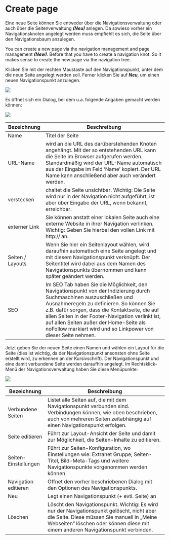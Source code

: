 # Create page

Eine neue Seite können Sie entweder über die Navigationsverwaltung oder auch über die Seitenverwaltung ***(Neu)*** anlegen. Da sowieso vorher ein Navigationsknoten angelegt werden muss empfiehlt es sich, die Seite über den Navigationsbaum anzulegen.

You can create a new page via the navigation management and page management ***(New)***. Before that you have to create a navigation knot. So it makes sense to create the new page via the navigation tree.

Klicken Sie mit der rechten Maustaste auf den Navigationspunkt, unter dem die neue Seite angelegt werden soll. Ferner klicken Sie auf ***Neu***, um einen neuen Navigationspunkt anzulegen.

![](bild16.png)

Es öffnet sich ein Dialog, bei dem u.a. folgende Angaben gemacht werden können:

![](bild17.png)

| Bezeichnung | Beschreibung |
| -- | -- |
| Name | Titel der Seite |
| URL-Name | wird an die URL des darüberstehenden Knoten angehängt. Mit der so entstehenden URL kann die Seite im Browser aufgerufen werden. Standardmäßig wird der URL-Name automatisch aus der Eingabe im Feld ‘Name’ kopiert. Der URL Name kann anschließend aber auch verändert werden. |
| verstecken | chaltet die Seite unsichtbar. Wichtig: Die Seite wird nur in der Navigation nicht aufgeführt, ist aber über Eingabe der URL, wenn bekannt, erreichbar. |
| externer Link | Sie können anstatt einer lokalen Seite auch eine externe Website in ihrer Navigation verlinken. Wichtig: Geben Sie hierbei den vollen Link mit http:// an. |
| Seiten / Layouts | Wenn Sie hier ein Seitenlayout wählen, wird daraufhin automatisch eine Seite angelegt und mit diesem Navigationspunkt verknüpft. Der Seitentitel wird dabei aus dem Namen des Navigationspunkts übernommen und kann später geändert werden. |
| SEO | Im SEO Tab haben Sie die Möglichkeit, den Navigationspunkt von der Indizierung durch Suchmaschinen auszuschließen und Ausnahmeregeln zu definieren. So können Sie z.B. dafür sorgen, dass die Kontaktseite, die auf allen Seiten in der Footer-Navigation verlinkt ist, auf allen Seiten außer der Home-Seite als noFollow markiert wird und so Linkpower von dieser Seite nehmen. |

Jetzt geben Sie der neuen Seite einen Namen und wählen ein Layout für die Seite (dies ist wichtig, da der Navigationspunkt ansonsten ohne Seite erstellt wird, zu erkennen an der Kursivschrift). Der Navigationspunkt und eine damit verbundene Seite werden daraufhin angelegt. Im Rechtsklick-Menü der Navigationsverwaltung haben Sie diese Menüpunkte:

![](bild18.png)


| Bezeichnung | Beschreibung |
| -- | -- |
| Verbundene Seiten | Listet alle Seiten auf, die mit dem Navigationspunkt verbunden sind. Verbindungen können, wie oben beschrieben, auch von mehreren Seiten zeitabhängig auf einen Navigationspunkt erfolgen. |
| Seite editieren | Führt zur Layout-Ansicht der Seite und damit zur Möglichkeit, die Seiten-Inhalte zu editieren. |
| Seiten-Einstellungen | Führt zur Seiten-Konfiguration, wo Einstellungen wie: Extranet Gruppe, Seiten-Titel, Bild-Meta-Tags und weitere Navigationspunkte vorgenommen werden können. |
| Navigation editieren | Öffnet den vorher beschriebenen Dialog mit den Optionen des Navigationspunkts. |
| Neu | Legt einen Navigationspunkt (+ evtl. Seite) an |
| Löschen | Löscht den Navigationspunkt. Wichtig: Es wird nur der Navigationspunkt gelöscht, nicht aber die Seite. Diese müssen Sie manuell in „Meine Webseiten“ löschen oder können diese mit einem anderen Navigationspunkt verbinden. |


